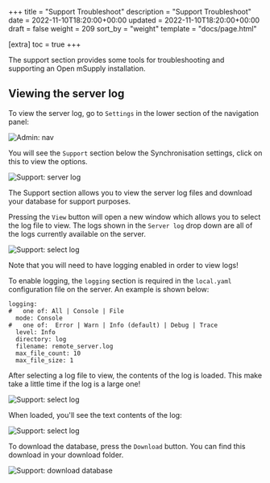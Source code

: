 +++
title = "Support Troubleshoot"
description = "Support Troubleshoot"
date = 2022-11-10T18:20:00+00:00
updated = 2022-11-10T18:20:00+00:00
draft = false
weight = 209
sort_by = "weight"
template = "docs/page.html"

[extra]
toc = true
+++

The support section provides some tools for troubleshooting and supporting an Open mSupply installation.

## Viewing the server log

To view the server log, go to `Settings` in the lower section of the navigation panel:

![Admin: nav](/docs/settings/images/admin_nav.png)

You will see the `Support` section below the Synchronisation settings, click on this to view the options.

![Support: server log](/docs/settings/images/support_server_log.png)

The Support section allows you to view the server log files and download your database for support purposes.

Pressing the `View` button will open a new window which allows you to select the log file to view. The logs shown in the `Server log` drop down are all of the logs currently available on the server.

![Support: select log](/docs/settings/images/support_select_log.png)

<div class="note">Note that you will need to have logging enabled in order to view logs!</div>

To enable logging, the `logging` section is required in the `local.yaml` configuration file on the server. An example is shown below:

```
logging:
#   one of: All | Console | File
  mode: Console
#   one of:  Error | Warn | Info (default) | Debug | Trace
  level: Info
  directory: log
  filename: remote_server.log
  max_file_count: 10
  max_file_size: 1
```

After selecting a log file to view, the contents of the log is loaded. This make take a little time if the log is a large one!

![Support: select log](/docs/settings/images/support_log_loading.png)

When loaded, you'll see the text contents of the log:

![Support: select log](/docs/settings/images/support_log_contents.png)

To download the database, press the `Download` button. You can find this download in your download folder.

![Support: download database](/docs/settings/images/download_database.png)
